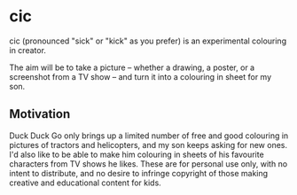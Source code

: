 # cic

cic (pronounced "sick" or "kick" as you prefer) is an experimental colouring in
creator.

The aim will be to take a picture – whether a drawing, a poster, or a screenshot
from a TV show – and turn it into a colouring in sheet for my son.

## Motivation

Duck Duck Go only brings up a limited number of free and good colouring in
pictures of tractors and helicopters, and my son keeps asking for new ones. I'd
also like to be able to make him colouring in sheets of his favourite characters
from TV shows he likes. These are for personal use only, with no intent to
distribute, and no desire to infringe copyright of those making creative and
educational content for kids.
